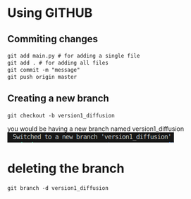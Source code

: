 # Using GITHUB


## Commiting changes
```
git add main.py # for adding a single file
git add . # for adding all files
git commit -m "message" 
git push origin master
```

## Creating a new branch
```
git checkout -b version1_diffusion
```

you would be having a new branch named version1_diffusion
![image](./images/Screenshot%20at%202024-02-03%2023-07-20.png)

# deleting the branch
```
git branch -d version1_diffusion
```


